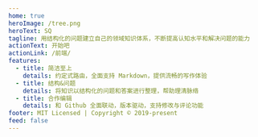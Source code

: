 ```yaml
---
home: true
heroImage: /tree.png
heroText: SQ
tagline: 用结构化的问题建立自己的领域知识体系，不断提高认知水平和解决问题的能力
actionText: 开始吧
actionLink: /前端/
features:
  - title: 简洁至上
    details: 约定式路由，全面支持 Markdown，提供流畅的写作体验
  - title: 结构&问题
    details: 将知识以结构化的问题和答案进行整理，帮助理清脉络
  - title: 合作编辑
    details: 和 Github 全面联动，版本驱动，支持修改与评论功能
footer: MIT Licensed | Copyright © 2019-present
feed: false
---
```

